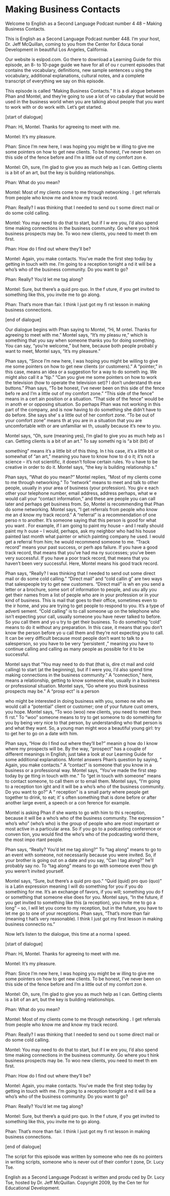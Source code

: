 # Making Business Contacts

Welcome to English as a Second Language Podcast number 4 48 – Making Business Contacts.

This is English as a Second Language Podcast number 448.  I’m your host, Dr. Jeff McQuillan, coming to you from the Center for Educa tional Development in beautiful Los Angeles, California.

Our website is eslpod.com.  Go there to download a Learning Guide for this episode, an 8- to 10-page guide we have for all of ou r current episodes that contains the vocabulary, definitions, new sample sentences u sing the vocabulary, additional explanations, cultural notes, and a  complete transcript of everything we say on this episode.

This episode is called “Making Business Contacts.”  It is a di alogue between Phan and Montel, and they’re going to use a lot of vo cabulary that would be used in the business world when you are talking about people that you want to work with or do work with.  Let’s get started.

[start of dialogue]

Phan:  Hi, Montel.  Thanks for agreeing to meet with me.

Montel:  It’s my pleasure.

Phan:  Since I’m new here, I was hoping you might be w illing to give me some pointers on how to get new clients.  To be honest, I’ve never been on this side of the fence before and I’m a little out of my comfort zon e.

Montel:  Oh, sure, I’m glad to give you as much help as I can.  Getting clients is a bit of an art, but the key is building relationships.

Phan:  What do you mean?

Montel:  Most of my clients come to me through networking .  I get referrals from people who know me and know my track record.

Phan:  Really?  I was thinking that I needed to send ou t some direct mail or do some cold calling.

 Montel:  You may need to do that to start, but if I w ere you, I’d also spend time making connections in the business community.  Go where you t hink business prospects may be.  To woo new clients, you need to meet th em first.

Phan:  How do I find out where they’ll be?

Montel:  Again, you make contacts.  You’ve made the first step today by getting in touch with me.  I’m going to a reception tonight a nd it will be a who’s who of the business community.  Do you want to go?

Phan:  Really?  You’d let me tag along?

Montel:  Sure, but there’s a quid pro quo.  In the f uture, if you get invited to something like this, you invite me to go along.

Phan:  That’s more than fair.  I think I just got my fi rst lesson in making business connections.

[end of dialogue]

Our dialogue begins with Phan saying to Montel, “Hi, M ontel.  Thanks for agreeing to meet with me.”  Montel says, “It’s my pleasu re,” which is something that you say when someone thanks you for doing something.  You can say, “you’re welcome,” but here, because both people probabl y want to meet, Montel says, “It’s my pleasure.”

Phan says, “Since I’m new here, I was hoping you might be  willing to give me some pointers on how to get new clients (or customers).”   A “pointer,” in this case, means an idea or a suggestion for a way to do someth ing.  We might also call it a “tip.”  “Can you give me some pointers on how  to work the television (how to operate the television set)?  I don’t understand th ese buttons.”  Phan says, “To be honest, I’ve never been on this side of the fence befo re and I’m a little out of my comfort zone.”  “This side of the fence” means in a cert ain position or a situation.  “That side of the fence” would be in anoth er or opposing situation.  So perhaps Phan was not working in this part of the company,  and is now having to do something she didn’t have to do before.  She says she’ s a little out of her comfort zone.  “To be out of your comfort zone” means th at you are in a situation that you are uncomfortable with or are unfamiliar wi th, usually because it’s new to you.

Montel says, “Oh, sure (meaning yes), I’m glad to give you  as much help as I can.  Getting clients is a bit of an art.”  To say somethi ng is “a bit (bit) of

 something” means it’s a little bit of this thing.  In t his case, it’s a little bit or somewhat of “an art,” meaning you have to know how to d o it; it’s not a science – it’s not scientific, it doesn’t follow certain rules.  Yo u have to be creative in order to do it.  Montel says, “the key is building relationship s.”

Phan says, “What do you mean?”  Montel replies, “Most of my clients come to me through networking.”  To “network” means to meet and talk to other people, usually in your area of business (your profession).  You giv e each other your telephone number, email address, address perhaps, what w e would call your “contact information,” and these are people you can call later and perhaps get business from.  So, Montel is recommending that Phan do some networking. Montel says, “I get referrals from people who know me an d know my track record.”  A “referral” is a recommendation of one perso n to another.  It’s someone saying that this person is good for what you want .  For example, if I am going to paint my house – and I really should paint my h ouse – I would, perhaps, ask my neighbor who had his house painted last month what  painter or which painting company he used.  I would get a referral from  him; he would recommend someone to me.  “Track record” means your past success, or perh aps failure.  If you have a good track record, that means that you’ve had ma ny successes; you’ve been very successful.  If you have a poor track record,  that means that you haven’t been very successful.  Here, Montel means his good  track record.

Phan says, “Really?  I was thinking that I needed to send out some direct mail or do some cold calling.”  “Direct mail” and “cold callin g” are two ways that salespeople try to get new customers.  “Direct mail” is wh en you send a letter or a brochure, some sort of information to people, and usu ally you get their names from a list of people who are in your profession or in your kind of business.  This is mail that goes to their office, sometimes even to the ir home, and you are trying to get people to respond to you.  It’s a type of adverti sement.  “Cold calling” is to call someone up on the telephone who isn’t expecting your  call, usually someone you have never talked to before.  So you call them and yo u try to get their business.  To do something “cold” means to do it without any preparation.  In this case, it means that you don’t know the person before yo u call them and they’re not expecting you to call.  It can be very difficult because most people don’t want to talk to a salesperson, so you have to be very “persistent ,” meaning you have to continue calling and calling as many people as possible for it to be successful.

Montel says that “You may need to do that (that is, dire ct mail and cold calling) to start (at the beginning), but if I were you, I’d also spend time making connections in the business community.”  A “connection,” here, means a  relationship, getting to know someone else, usually in a business or professional  situation.  Montel says, “Go where you think business prospects may be.”  A “prosp ect” is a person

 who might be interested in doing business with you, someo ne who we would call a “potential” client or customer; one of your future cust omers, you hope.  Montel says, “To woo (woo) new clients, you need to meet them fi rst.”  To “woo” someone means to try to get someone to do something for you by being very nice to that person, by understanding who that person is and what they want. So, a young man might woo a beautiful young girl: try to get her to go on a date with him.

Phan says, “How do I find out where they’ll be?” meanin g how do I know where my prospects will be.  By the way, “prospect” has a couple of  different meanings in English; just take a look at our Learning Guide for some additional explanations.  Montel answers Phan’s question by saying, “ Again, you make contacts.”  A “contact” is someone that you know in a business  or a professional way.  Montel says, “You’ve made the first step today by ge tting in touch with me.” To “get in touch with someone” means to contact someone,  to call them or to email them.  Montel says, “I’m going to a reception ton ight and it will be a who’s who of the business community.  Do you want to go?”  A “ reception” is a small party where people get together to drink, to eat; it’ s often something that is done before or after another large event, a speech or a con ference for example.

Montel is asking Phan if she wants to go with him to thi s reception, because it will be a who’s who of the business community.  The expression “ who’s who” (who’s who) is the group of people who are most important or  most active in a particular area.  So if you go to a podcasting conference or conven tion, you would find the who’s who of the podcasting world there, the most impo rtant people.

Phan says, “Really?  You’d let me tag along?”  To “tag along” means to go to an event with someone, not necessarily because you were invited.   So, if your brother is going out on a date and you say, “Can I tag  along?” he’ll probably say no.  To “tag along” means to go with someone even thou gh you weren’t invited yourself.

Montel says, “Sure, but there’s a quid pro quo.”  “Quid  (quid) pro quo (quo)” is a Latin expression meaning I will do something for you if you do something for me. It’s an exchange of favors, if you will; something you do f or something that someone else does for you.  Montel says, “In the future, if you get invited to something like this (a reception), you invite me to go a long” – so, I will let you come to my reception, but in the future, you have to let  me go to one of your receptions.  Phan says, “That’s more than fair (meaning t hat’s very reasonable). I think I just got my first lesson in making business connectio ns.”

Now let’s listen to the dialogue, this time at a norma l speed.

 [start of dialogue]

Phan:  Hi, Montel.  Thanks for agreeing to meet with me.

Montel:  It’s my pleasure.

Phan:  Since I’m new here, I was hoping you might be w illing to give me some pointers on how to get new clients.  To be honest, I’ve never been on this side of the fence before and I’m a little out of my comfort zon e.

Montel:  Oh, sure, I’m glad to give you as much help as I can.  Getting clients is a bit of an art, but the key is building relationships.

Phan:  What do you mean?

Montel:  Most of my clients come to me through networking .  I get referrals from people who know me and know my track record.

Phan:  Really?  I was thinking that I needed to send ou t some direct mail or do some cold calling.

Montel:  You may need to do that to start, but if I w ere you, I’d also spend time making connections in the business community.  Go where you t hink business prospects may be.  To woo new clients, you need to meet th em first.

Phan:  How do I find out where they’ll be?

Montel:  Again, you make contacts.  You’ve made the first step today by getting in touch with me.  I’m going to a reception tonight a nd it will be a who’s who of the business community.  Do you want to go?

Phan:  Really?  You’d let me tag along?

Montel:  Sure, but there’s a quid pro quo.  In the f uture, if you get invited to something like this, you invite me to go along.

Phan:  That’s more than fair.  I think I just got my fi rst lesson in making business connections.

[end of dialogue]

 The script for this episode was written by someone who nee ds no pointers in writing scripts, someone who is never out of their comfor t zone, Dr. Lucy Tse.



English as a Second Language Podcast is written and produ ced by Dr. Lucy Tse, hosted by Dr. Jeff McQuillan.  Copyright 2009, by the Cen ter for Educational Development.

